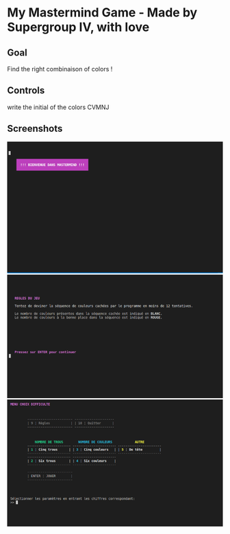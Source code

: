 # My Mastermind Game - Made by Supergroup IV, with love
## Goal

Find the right combinaison of colors !

## Controls

write the initial of the colors CVMNJ

## Screenshots
![Title](https://github.com/gammamic199951/my_mastermind/blob/main/screenshots/title.png)
![Rules](https://github.com/gammamic199951/my_mastermind/blob/main/screenshots/rules.png)
![Menu](https://github.com/gammamic199951/my_mastermind/blob/main/screenshots/menu.png)
